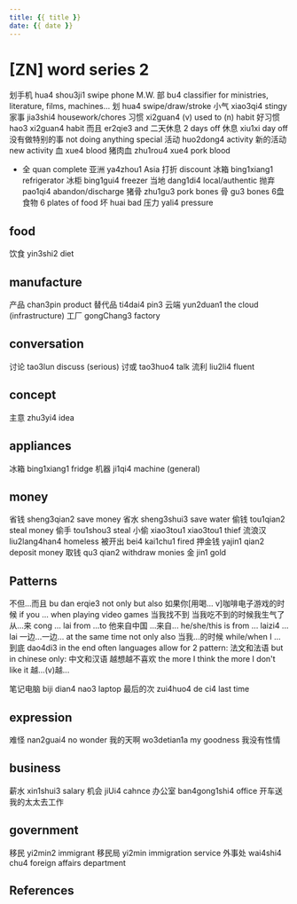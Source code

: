 ```yaml
---
title: {{ title }}
date: {{ date }}
---
```


# [ZN] word series 2

划手机 hua4 shou3ji1 swipe phone
M.W. 部 bu4 classifier for ministries, literature, films, machines...
划 hua4 swipe/draw/stroke
小气 xiao3qi4 stingy
家事 jia3shi4 housework/chores
习惯 xi2guan4 (v) used to (n) habit
好习惯 hao3 xi2guan4 habit
而且 er2qie3 and
二天休息 2 days off
休息 xiu1xi day off
没有做特别的事 not doing anything special
活动 huo2dong4 activity
新的活动 new activity
血 xue4 blood
猪肉血 zhu1rou4 xue4 pork blood
* 全 quan complete
亚洲 ya4zhou1 Asia
打折 discount
冰箱 bing1xiang1 refrigerator
冰柜 bing1gui4 freezer
当地 dang1di4 local/authentic
抛弃 pao1qi4 abandon/discharge
猪骨 zhu1gu3 pork bones
骨 gu3 bones
6盘食物 6 plates of food
坏 huai bad
压力 yali4 pressure

## food
饮食 yin3shi2 diet

## manufacture
产品 chan3pin product
替代品 ti4dai4 pin3
云端 yun2duan1 the cloud (infrastructure)
工厂 gongChang3 factory

## conversation
讨论 tao3lun discuss (serious)
讨或 tao3huo4 talk
流利 liu2li4 fluent

## concept
主意 zhu3yi4 idea

## appliances
冰箱 bing1xiang1 fridge
机器 ji1qi4 machine (general)

## money
省钱 sheng3qian2 save money
省水 sheng3shui3 save water
偷钱 tou1qian2 steal money
偷手 tou1shou3 steal
小偷 xiao3tou1 xiao3tou1 thief
流浪汉 liu2lang4han4 homeless
被开出 bei4 kai1chu1 fired
押金钱 yajin1 qian2 deposit money
取钱 qu3 qian2 withdraw monies
金 jin1 gold

## Patterns
不但...而且 bu dan erqie3 not only but also
如果你[用喝... v]咖啡电子游戏的时候 if you ... when playing video games
当我找不到
当我吃不到的时候我生气了
从...来 cong ... lai from ...to
他来自中国
...来自... he/she/this is from ...
laizi4 ... lai
一边...一边... at the same time
not only also
当我...的时候 while/when I ...
到底 dao4di3 in the end
often languages allow for 2 pattern: 法文和法语
but in chinese only: 中文和汉语
越想越不喜欢 the more I think the more I don't like it
越...(v)越...

笔记电脑 biji dian4 nao3 laptop
最后的次 zui4huo4 de ci4 last time

## expression
难怪 nan2guai4 no wonder
我的天啊 wo3detian1a my goodness
我没有性情

## business
薪水 xin1shui3 salary
机会 jiUi4 cahnce
办公室 ban4gong1shi4 office
开车送我的太太去工作

## government
移民 yi2min2 immigrant
移民局 yi2min immigration service
外事处 wai4shi4 chu4 foreign affairs department

## References
